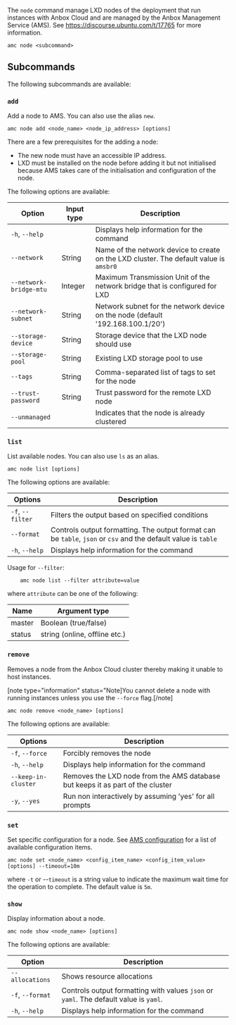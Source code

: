 The `node` command manage LXD nodes of the deployment that run instances with Anbox Cloud and are managed by the Anbox Management Service (AMS). See https://discourse.ubuntu.com/t/17765 for more information.

    amc node <subcommand>

## Subcommands

The following subcommands are available:

### `add`

Add a node to AMS. You can also use the alias `new`.

    amc node add <node_name> <node_ip_address> [options]

There are a few prerequisites for the adding a node:

* The new node must have an accessible IP address.
* LXD must be installed on the node before adding it but not initialised because AMS takes care of the initialisation and configuration of the node.

The following options are available:

| Option | Input type | Description |
|--------|------------|-------------|
|`-h`, `--help` |  | Displays help information for the command |
| `--network`| String | Name of the network device to create on the LXD cluster. The default value is `amsbr0` |
| `--network-bridge-mtu` | Integer | Maximum Transmission Unit of the network bridge that is configured for LXD |
| `--network-subnet` | String | Network subnet for the network device on the node (default '192.168.100.1/20') |
| `--storage-device` | String | Storage device that the LXD node should use |
| `--storage-pool` | String | Existing LXD storage pool to use |
| `--tags` | String | Comma-separated list of tags to set for the node |
| `--trust-password` | String | Trust password for the remote LXD node |
| `--unmanaged` | | Indicates that the node is already clustered |


### `list`

List available nodes. You can also use `ls` as an alias.

    amc node list [options]

The following options are available:

| Options | Description |
|---------|-------------|
|`-f`, `--filter`| Filters the output based on specified conditions |
| `--format` | Controls output formatting. The output format can be `table`, `json` or `csv` and the default value is `table` |
| `-h`, `--help` | Displays help information for the command |

Usage for `--filter`:

        amc node list --filter attribute=value

where `attribute` can be one of the following:

|     Name      |       Argument type           |
|---------------|-------------------------------|
|<!-- wokeignore:rule=master --> master        | Boolean (true/false)          |
| status        | string (online, offline etc.) |


### `remove`

Removes a node from the Anbox Cloud cluster thereby making it unable to host instances.

[note type="information" status="Note]You cannot delete a node with running instances unless you use the `--force` flag.[/note]

    amc node remove <node_name> [options]

The following options are available:

| Options | Description |
|---------|-------------|
| `-f`, `--force` | Forcibly removes the node |
| `-h`, `--help`  | Displays help information for the command |
| `--keep-in-cluster` | Removes the LXD node from the AMS database but keeps it as part of the cluster |
| `-y`, `--yes` | Run non interactively by assuming 'yes' for all prompts |


### `set`

Set specific configuration for a node. See [AMS configuration](https://discourse.ubuntu.com/t/20872) for a list of available configuration items.

    amc node set <node_name> <config_item_name> <config_item_value> [options] --timeout=10m

where `-t` or --`timeout` is a string value to indicate the maximum wait time for the operation to complete. The default value is `5m`.

### `show`

Display information about a node.

    amc node show <node_name> [options]

The following options are available:

| Option | Description |
|--------|-------------|
| `--allocations` | Shows resource allocations |
|`-f`, `--format` | Controls output formatting with values `json` or `yaml`. The default value is `yaml`. |
| `-h`, `--help` | Displays help information for the command |
